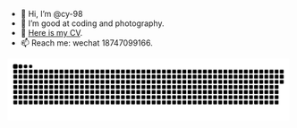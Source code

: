 - 👋 Hi, I’m @cy-98
- 👀 I’m good at coding and photography.
- 💞️ [Here is my CV](https://cy-98.github.io/markdown-cv/).
- 📫 Reach me: wechat 18747099166.

<!---
cy-98/cy-98 is a ✨ special ✨ repository because its `README.md` (this file) appears on your GitHub profile.
You can click the Preview link to take a look at your changes.
--->


<picture>
  <source media="(prefers-color-scheme: dark)" srcset="https://raw.githubusercontent.com/cy-98/cy-98/output/github-contribution-grid-snake-dark.svg">
  <source media="(prefers-color-scheme: light)" srcset="https://raw.githubusercontent.com/cy-98/cy-98/output/github-contribution-grid-snake.svg">
  <img alt="github contribution grid snake animation" src="https://raw.githubusercontent.com/cy-98/cy-98/output/github-contribution-grid-snake.svg">
</picture>

